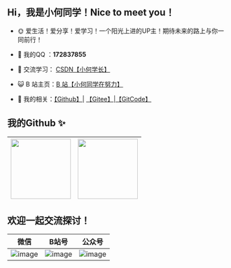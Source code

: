 ## Hi，我是小何同学！Nice to meet you！

- 🌞 爱生活！爱分享！爱学习！一个阳光上进的UP主！期待未来的路上与你一同前行！

- 🐧  我的QQ ：**172837855**

- 🤔 交流学习： <a href="https://blog.csdn.net/HXBest" target="_blank">CSDN【小何学长】</a> 

- 😺 B 站主页：<a href="https://space.bilibili.com/495642569" target="_blank">B 站【小何同学在努力】</a>

- 🏡 我的相关：<a href="https://github.com/He-Xiang-best" target="_blank">【Github】</a>| <a href="https://gitee.com/hexiang_home" target="_blank">【Gitee】</a>|<a href="https://gitcode.net/HXBest" target="_blank">【GitCode】</a> 



## 我的Github ✨
| <img align="" height="137px" src="https://github-readme-stats.vercel.app/api/top-langs/?username=he-xiang-best&hide_title=true&hide_border=true&layout=compact&bg_color=0,73FA79,73FDFF,D783FF&theme=graywhite&locale=cn" /> | <img align="" height="137px" src="https://github-readme-stats.vercel.app/api?username=he-xiang-best&hide_title=true&hide_border=true&show_icons=true&include_all_commits=true&line_height=21&bg_color=0,EC6C6C,FFD479,FFFC79,73FA79&theme=graywhite&locale=cn" /> |
| ------------------------------------------------------------ | ------------------------------------------------------------ |

## 欢迎一起交流探讨！


| 微信                                                         | B站号                                                        | 公众号                                                       |
| ------------------------------------------------------------ | ------------------------------------------------------------ | ------------------------------------------------------------ |
| ![image](https://img-blog.csdnimg.cn/img_convert/cece57138556f8ebe17ea8521e3114e1.png) | ![image](https://img-blog.csdnimg.cn/img_convert/96321ca49ce798da3095c0cb4c2bcafa.png) | ![image](https://img-blog.csdnimg.cn/img_convert/4488f9f9de1c18bb21c82f5657598d0d.png) |



